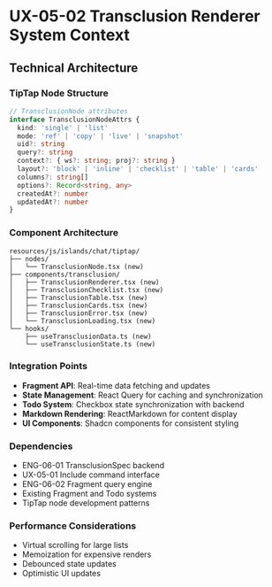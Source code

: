 # UX-05-02 Transclusion Renderer System Context

## Technical Architecture

### TipTap Node Structure
```typescript
// TransclusionNode attributes
interface TransclusionNodeAttrs {
  kind: 'single' | 'list'
  mode: 'ref' | 'copy' | 'live' | 'snapshot'
  uid?: string
  query?: string
  context?: { ws?: string; proj?: string }
  layout?: 'block' | 'inline' | 'checklist' | 'table' | 'cards'
  columns?: string[]
  options?: Record<string, any>
  createdAt?: number
  updatedAt?: number
}
```

### Component Architecture
```
resources/js/islands/chat/tiptap/
├── nodes/
│   └── TransclusionNode.tsx (new)
├── components/transclusion/
│   ├── TransclusionRenderer.tsx (new)
│   ├── TransclusionChecklist.tsx (new)
│   ├── TransclusionTable.tsx (new)
│   ├── TransclusionCards.tsx (new)
│   ├── TransclusionError.tsx (new)
│   └── TransclusionLoading.tsx (new)
└── hooks/
    ├── useTransclusionData.ts (new)
    └── useTransclusionState.ts (new)
```

### Integration Points
- **Fragment API**: Real-time data fetching and updates
- **State Management**: React Query for caching and synchronization
- **Todo System**: Checkbox state synchronization with backend
- **Markdown Rendering**: ReactMarkdown for content display
- **UI Components**: Shadcn components for consistent styling

### Dependencies
- ENG-06-01 TransclusionSpec backend
- UX-05-01 Include command interface
- ENG-06-02 Fragment query engine
- Existing Fragment and Todo systems
- TipTap node development patterns

### Performance Considerations
- Virtual scrolling for large lists
- Memoization for expensive renders
- Debounced state updates
- Optimistic UI updates